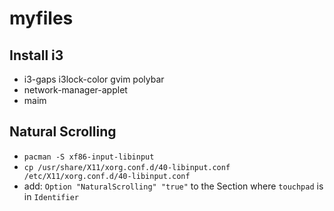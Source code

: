 # myfiles

## Install i3
* i3-gaps i3lock-color gvim polybar
* network-manager-applet
* maim

## Natural Scrolling
* `pacman -S xf86-input-libinput`
* `cp /usr/share/X11/xorg.conf.d/40-libinput.conf /etc/X11/xorg.conf.d/40-libinput.conf`
* add: `Option "NaturalScrolling" "true"` to the Section where `touchpad` is in `Identifier`
